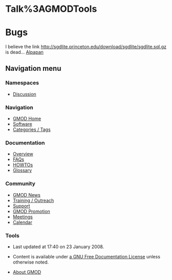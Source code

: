 



<span id="top"></span>




# <span dir="auto">Talk%3AGMODTools</span>









# <span id="Bugs" class="mw-headline">Bugs</span>

I believe the link
<a href="http://sgdlite.princeton.edu/download/sgdlite/sgdlite.sql.gz"
class="external free"
rel="nofollow">http://sgdlite.princeton.edu/download/sgdlite/sgdlite.sql.gz</a>
is dead... [Alpapan](User%3AAlpapan "User%3AAlpapan")








## Navigation menu



### Namespaces


- <span id="ca-talk"><a href="Talk%3AGMODTools" accesskey="t"
  title="Discussion about the content page [t]">Discussion</a></span>


### 



<a href="Main_Page"
style="background-image: url(../images/GMOD-cogs.png);"
title="Visit the main page"></a>


### Navigation



- <span id="n-GMOD-Home">[GMOD Home](Main_Page)</span>
- <span id="n-Software">[Software](GMOD_Components)</span>
- <span id="n-Categories-.2F-Tags">[Categories /
  Tags](Categories)</span>




### Documentation



- <span id="n-Overview">[Overview](Overview)</span>
- <span id="n-FAQs">[FAQs](Category%3AFAQ)</span>
- <span id="n-HOWTOs">[HOWTOs](Category%3AHOWTO)</span>
- <span id="n-Glossary">[Glossary](Glossary)</span>




### Community



- <span id="n-GMOD-News">[GMOD News](GMOD_News)</span>
- <span id="n-Training-.2F-Outreach">[Training /
  Outreach](Training_and_Outreach)</span>
- <span id="n-Support">[Support](Support)</span>
- <span id="n-GMOD-Promotion">[GMOD Promotion](GMOD_Promotion)</span>
- <span id="n-Meetings">[Meetings](Meetings)</span>
- <span id="n-Calendar">[Calendar](Calendar)</span>




### Tools




- <span id="footer-info-lastmod">Last updated at 17:40 on 23 January
  2008.</span>
<!-- - <span id="footer-info-viewcount">7,975 page views.</span> -->
- <span id="footer-info-copyright">Content is available under
  <a href="http://www.gnu.org/licenses/fdl-1.3.html" class="external"
  rel="nofollow">a GNU Free Documentation License</a> unless otherwise
  noted.</span>

<!-- -->

- <span id="footer-places-about">[About
  GMOD](GMOD%3AAbout "GMOD%3AAbout")</span>

<!-- -->




